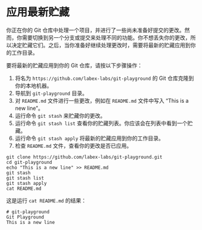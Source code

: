 # 应用最新贮藏

你正在你的 Git 仓库中处理一个项目，并进行了一些尚未准备好提交的更改。然而，你需要切换到另一个分支或提交来处理不同的功能。你不想丢失你的更改，所以决定贮藏它们。之后，当你准备好继续处理更改时，需要将最新的贮藏应用到你的工作目录。

要将最新的贮藏应用到你的 Git 仓库，请按以下步骤操作：

1. 将名为 `https://github.com/labex-labs/git-playground` 的 Git 仓库克隆到你的本地机器。
2. 导航到 `git-playground` 目录。
3. 对 `README.md` 文件进行一些更改，例如在 `README.md` 文件中写入 “This is a new line”。
4. 运行命令 `git stash` 来贮藏你的更改。
5. 运行命令 `git stash list` 查看你的贮藏列表。你应该会在列表中看到一个贮藏。
6. 运行命令 `git stash apply` 将最新的贮藏应用到你的工作目录。
7. 检查 `README.md` 文件，查看你的更改是否已应用。

```shell
git clone https://github.com/labex-labs/git-playground.git
cd git-playground
echo "This is a new line" >> README.md
git stash
git stash list
git stash apply
cat README.md
```

这是运行 `cat README.md` 的结果：

```shell
# git-playground
Git Playground
This is a new line
```
